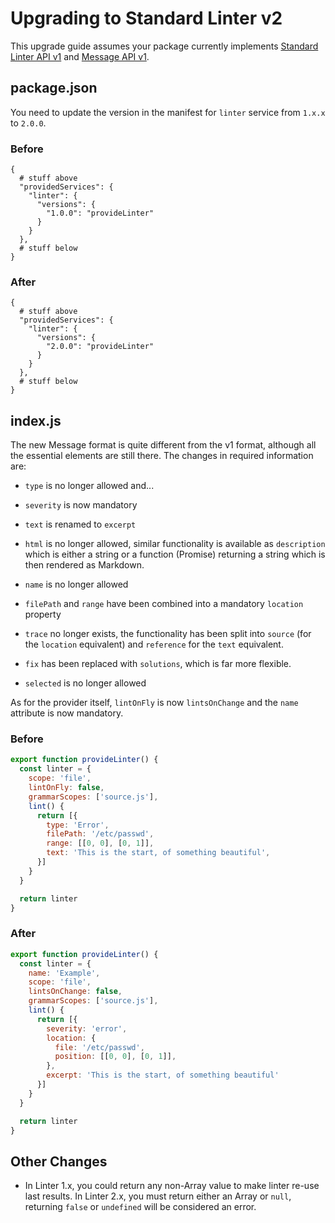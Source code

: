 # Upgrading to Standard Linter v2

This upgrade guide assumes your package currently implements [Standard Linter API v1](https://github.com/steelbrain/linter/wiki/Linter-API) and [Message API v1](https://github.com/steelbrain/linter/wiki/Linter-API#messages).

## package.json

You need to update the version in the manifest for `linter` service from
`1.x.x` to `2.0.0`.

### Before

```cjson
{
  # stuff above
  "providedServices": {
    "linter": {
      "versions": {
        "1.0.0": "provideLinter"
      }
    }
  },
  # stuff below
}
```

### After

```cjson
{
  # stuff above
  "providedServices": {
    "linter": {
      "versions": {
        "2.0.0": "provideLinter"
      }
    }
  },
  # stuff below
}
```

## index.js

The new Message format is quite different from the v1 format, although all the
essential elements are still there. The changes in required information are:

*   `type` is no longer allowed and...

*   `severity` is now mandatory

*   `text` is renamed to `excerpt`

*   `html` is no longer allowed, similar functionality is available as
    `description` which is either a string or a function (Promise) returning a
    string which is then rendered as Markdown.

*   `name` is no longer allowed

*   `filePath` and `range` have been combined into a mandatory `location`
    property

*   `trace` no longer exists, the functionality has been split into `source`
    (for the `location` equivalent) and `reference` for the `text` equivalent.

*   `fix` has been replaced with `solutions`, which is far more flexible.

*   `selected` is no longer allowed

As for the provider itself, `lintOnFly` is now `lintsOnChange` and the `name` attribute is now mandatory.

### Before

```js
export function provideLinter() {
  const linter = {
    scope: 'file',
    lintOnFly: false,
    grammarScopes: ['source.js'],
    lint() {
      return [{
        type: 'Error',
        filePath: '/etc/passwd',
        range: [[0, 0], [0, 1]],
        text: 'This is the start, of something beautiful',
      }]
    }
  }

  return linter
}
```

### After

```js
export function provideLinter() {
  const linter = {
    name: 'Example',
    scope: 'file',
    lintsOnChange: false,
    grammarScopes: ['source.js'],
    lint() {
      return [{
        severity: 'error',
        location: {
          file: '/etc/passwd',
          position: [[0, 0], [0, 1]],
        },
        excerpt: 'This is the start, of something beautiful'
      }]
    }
  }

  return linter
}
```

## Other Changes

- In Linter 1.x, you could return any non-Array value to make linter re-use last results. In Linter 2.x, you must return either an Array or `null`, returning `false` or `undefined` will be considered an error.
